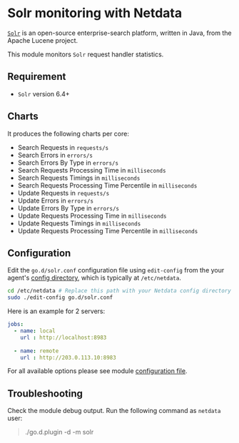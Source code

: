 <!--
title: "Solr monitoring with Netdata"
custom_edit_url: https://github.com/netdata/go.d.plugin/edit/master/modules/solr/README.md
sidebar_label: "Solr"
-->

# Solr monitoring with Netdata

[`Solr`](https://lucene.apache.org/solr/) is an open-source enterprise-search platform, written in Java, from the Apache Lucene project.

This module monitors `Solr` request handler statistics.

## Requirement

-   `Solr` version 6.4+

## Charts

It produces the following charts per core:

-   Search Requests in `requests/s`
-   Search Errors in `errors/s`
-   Search Errors By Type in `errors/s`
-   Search Requests Processing Time in `milliseconds`
-   Search Requests Timings in `milliseconds`
-   Search Requests Processing Time Percentile in `milliseconds` 
-   Update Requests in `requests/s`
-   Update Errors in `errors/s`
-   Update Errors By Type in `errors/s` 
-   Update Requests Processing Time in `milliseconds`
-   Update Requests Timings in `milliseconds` 
-   Update Requests Processing Time Percentile in `milliseconds`

## Configuration

Edit the `go.d/solr.conf` configuration file using `edit-config` from the your agent's [config
directory](/docs/step-by-step/step-04.md#find-your-netdataconf-file), which is typically at `/etc/netdata`.

```bash
cd /etc/netdata # Replace this path with your Netdata config directory
sudo ./edit-config go.d/solr.conf
```

Here is an example for 2 servers:

```yaml
jobs:
  - name: local
    url : http://localhost:8983
      
  - name: remote
    url : http://203.0.113.10:8983

```

For all available options please see module [configuration file](https://github.com/netdata/go.d.plugin/blob/master/config/go.d/solr.conf).

## Troubleshooting

Check the module debug output. Run the following command as `netdata` user:

> ./go.d.plugin -d -m solr
